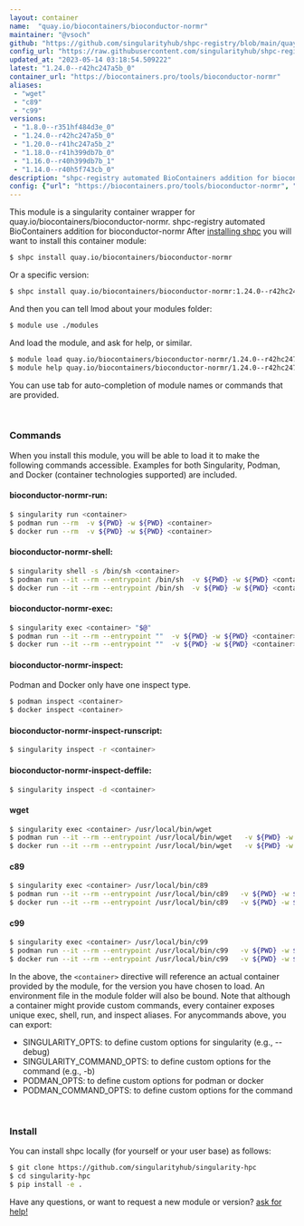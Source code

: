 ```yaml
---
layout: container
name:  "quay.io/biocontainers/bioconductor-normr"
maintainer: "@vsoch"
github: "https://github.com/singularityhub/shpc-registry/blob/main/quay.io/biocontainers/bioconductor-normr/container.yaml"
config_url: "https://raw.githubusercontent.com/singularityhub/shpc-registry/main/quay.io/biocontainers/bioconductor-normr/container.yaml"
updated_at: "2023-05-14 03:18:54.509222"
latest: "1.24.0--r42hc247a5b_0"
container_url: "https://biocontainers.pro/tools/bioconductor-normr"
aliases:
 - "wget"
 - "c89"
 - "c99"
versions:
 - "1.8.0--r351hf484d3e_0"
 - "1.24.0--r42hc247a5b_0"
 - "1.20.0--r41hc247a5b_2"
 - "1.18.0--r41h399db7b_0"
 - "1.16.0--r40h399db7b_1"
 - "1.14.0--r40h5f743cb_0"
description: "shpc-registry automated BioContainers addition for bioconductor-normr"
config: {"url": "https://biocontainers.pro/tools/bioconductor-normr", "maintainer": "@vsoch", "description": "shpc-registry automated BioContainers addition for bioconductor-normr", "latest": {"1.24.0--r42hc247a5b_0": "sha256:b0f52efb3d246787f3eb0e6840694d6ea970811a5342d80a665348b0ff4b70b9"}, "tags": {"1.8.0--r351hf484d3e_0": "sha256:f7c47ac1c13620a496b9ceba6b6b23476ffd8553725c47f584183c758a9e3373", "1.24.0--r42hc247a5b_0": "sha256:b0f52efb3d246787f3eb0e6840694d6ea970811a5342d80a665348b0ff4b70b9", "1.20.0--r41hc247a5b_2": "sha256:297284c528f9c1c7cae87d2ebbc00853861b9075a20ae62a5906dc76d0888646", "1.18.0--r41h399db7b_0": "sha256:95b5672879fcbcb987342fa8568fc604c56c0792bdff643488e6bebfca4f6fbd", "1.16.0--r40h399db7b_1": "sha256:10d2f92396a19d47c12f819594a369ab39273f9b249e60b6f5657940535f7061", "1.14.0--r40h5f743cb_0": "sha256:76bee8dbb95c8e4868bafe74b7d1aa8212f571aae7b0bd89c580c5f5c8a4a4b6"}, "docker": "quay.io/biocontainers/bioconductor-normr", "aliases": {"wget": "/usr/local/bin/wget", "c89": "/usr/local/bin/c89", "c99": "/usr/local/bin/c99"}}
---
```


This module is a singularity container wrapper for quay.io/biocontainers/bioconductor-normr.
shpc-registry automated BioContainers addition for bioconductor-normr
After [installing shpc](#install) you will want to install this container module:


```bash
$ shpc install quay.io/biocontainers/bioconductor-normr
```

Or a specific version:

```bash
$ shpc install quay.io/biocontainers/bioconductor-normr:1.24.0--r42hc247a5b_0
```

And then you can tell lmod about your modules folder:

```bash
$ module use ./modules
```

And load the module, and ask for help, or similar.

```bash
$ module load quay.io/biocontainers/bioconductor-normr/1.24.0--r42hc247a5b_0
$ module help quay.io/biocontainers/bioconductor-normr/1.24.0--r42hc247a5b_0
```

You can use tab for auto-completion of module names or commands that are provided.

<br>

### Commands

When you install this module, you will be able to load it to make the following commands accessible.
Examples for both Singularity, Podman, and Docker (container technologies supported) are included.

#### bioconductor-normr-run:

```bash
$ singularity run <container>
$ podman run --rm  -v ${PWD} -w ${PWD} <container>
$ docker run --rm  -v ${PWD} -w ${PWD} <container>
```

#### bioconductor-normr-shell:

```bash
$ singularity shell -s /bin/sh <container>
$ podman run --it --rm --entrypoint /bin/sh  -v ${PWD} -w ${PWD} <container>
$ docker run --it --rm --entrypoint /bin/sh  -v ${PWD} -w ${PWD} <container>
```

#### bioconductor-normr-exec:

```bash
$ singularity exec <container> "$@"
$ podman run --it --rm --entrypoint ""  -v ${PWD} -w ${PWD} <container> "$@"
$ docker run --it --rm --entrypoint ""  -v ${PWD} -w ${PWD} <container> "$@"
```

#### bioconductor-normr-inspect:

Podman and Docker only have one inspect type.

```bash
$ podman inspect <container>
$ docker inspect <container>
```

#### bioconductor-normr-inspect-runscript:

```bash
$ singularity inspect -r <container>
```

#### bioconductor-normr-inspect-deffile:

```bash
$ singularity inspect -d <container>
```


#### wget

```bash
$ singularity exec <container> /usr/local/bin/wget
$ podman run --it --rm --entrypoint /usr/local/bin/wget   -v ${PWD} -w ${PWD} <container> -c " $@"
$ docker run --it --rm --entrypoint /usr/local/bin/wget   -v ${PWD} -w ${PWD} <container> -c " $@"
```


#### c89

```bash
$ singularity exec <container> /usr/local/bin/c89
$ podman run --it --rm --entrypoint /usr/local/bin/c89   -v ${PWD} -w ${PWD} <container> -c " $@"
$ docker run --it --rm --entrypoint /usr/local/bin/c89   -v ${PWD} -w ${PWD} <container> -c " $@"
```


#### c99

```bash
$ singularity exec <container> /usr/local/bin/c99
$ podman run --it --rm --entrypoint /usr/local/bin/c99   -v ${PWD} -w ${PWD} <container> -c " $@"
$ docker run --it --rm --entrypoint /usr/local/bin/c99   -v ${PWD} -w ${PWD} <container> -c " $@"
```



In the above, the `<container>` directive will reference an actual container provided
by the module, for the version you have chosen to load. An environment file in the
module folder will also be bound. Note that although a container
might provide custom commands, every container exposes unique exec, shell, run, and
inspect aliases. For anycommands above, you can export:

 - SINGULARITY_OPTS: to define custom options for singularity (e.g., --debug)
 - SINGULARITY_COMMAND_OPTS: to define custom options for the command (e.g., -b)
 - PODMAN_OPTS: to define custom options for podman or docker
 - PODMAN_COMMAND_OPTS: to define custom options for the command

<br>

### Install

You can install shpc locally (for yourself or your user base) as follows:

```bash
$ git clone https://github.com/singularityhub/singularity-hpc
$ cd singularity-hpc
$ pip install -e .
```

Have any questions, or want to request a new module or version? [ask for help!](https://github.com/singularityhub/singularity-hpc/issues)